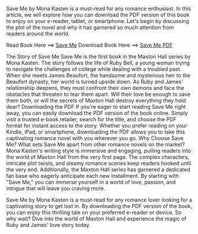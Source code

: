 Save Me by Mona Kasten is a must-read for any romance enthusiast. In this article, we will explore how you can download the PDF version of this book to enjoy on your e-reader, tablet, or smartphone. Let's begin by discussing the plot of the novel and why it has garnered so much attention from readers around the world.


Read Book Here ==> [Save Me](https://appswarda.com/czwhn)
Download Book Here ==> [Save Me PDF](https://appswarda.com/czwhn)


The Story of Save Me
Save Me is the first book in the Maxton Hall series by Mona Kasten. The story follows the life of Ruby Bell, a young woman trying to navigate the challenges of college while dealing with a troubled past. When she meets James Beaufort, the handsome and mysterious heir to the Beaufort dynasty, her world is turned upside down.
As Ruby and James' relationship deepens, they must confront their own demons and face the obstacles that threaten to tear them apart. Will their love be enough to save them both, or will the secrets of Maxton Hall destroy everything they hold dear?
Downloading the PDF
If you're eager to start reading Save Me right away, you can easily download the PDF version of the book online. Simply visit a trusted e-book retailer, search for the title, and choose the PDF format for instant access to the story. Whether you prefer reading on your Kindle, iPad, or smartphone, downloading the PDF allows you to take this captivating romance novel with you wherever you go.
Why Choose Save Me?
What sets Save Me apart from other romance novels on the market? Mona Kasten's writing style is immersive and engaging, pulling readers into the world of Maxton Hall from the very first page. The complex characters, intricate plot twists, and steamy romance scenes keep readers hooked until the very end.
Additionally, the Maxton Hall series has garnered a dedicated fan base who eagerly anticipate each new installment. By starting with "Save Me," you can immerse yourself in a world of love, passion, and intrigue that will leave you craving more.

Save Me by Mona Kasten is a must-read for any romance lover looking for a captivating story to get lost in. By downloading the PDF version of the book, you can enjoy this thrilling tale on your preferred e-reader or device. So why wait? Dive into the world of Maxton Hall and experience the magic of Ruby and James' love story today.

